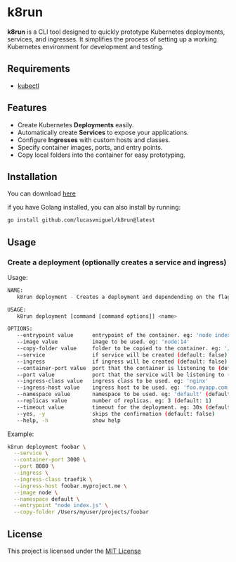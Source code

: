 # k8run

**k8run** is a CLI tool designed to quickly prototype Kubernetes deployments, services, and ingresses. It simplifies the process of setting up a working Kubernetes environment for development and testing.


## Requirements

* [kubectl](https://kubernetes.io/docs/reference/kubectl/)

## Features
- Create Kubernetes **Deployments** easily.
- Automatically create **Services** to expose your applications.
- Configure **Ingresses** with custom hosts and classes.
- Specify container images, ports, and entry points.
- Copy local folders into the container for easy prototyping.


## Installation

You can download [here](https://github.com/lucasvmiguel/k8run/releases)

if you have Golang installed, you can also install by running:
```bash
go install github.com/lucasvmiguel/k8run@latest
```

## Usage

### Create a deployment (optionally creates a service and ingress)

Usage:

```bash
NAME:
   k8run deployment - Creates a deployment and dependending on the flags, a service and ingress

USAGE:
   k8run deployment [command [command options]] <name>

OPTIONS:
   --entrypoint value      entrypoint of the container. eg: 'node index.js'
   --image value           image to be used. eg: 'node:14'
   --copy-folder value     folder to be copied to the container. eg: '/Users/me/my_local_folder_to_copy'
   --service               if service will be created (default: false)
   --ingress               if ingress will be created (default: false)
   --container-port value  port that the container is listening to (default: 0)
   --port value            port that the service will be listening to (default: 0)
   --ingress-class value   ingress class to be used. eg: 'nginx'
   --ingress-host value    ingress host to be used. eg: 'foo.myapp.com'
   --namespace value       namespace to be used. eg: 'default' (default: "default")
   --replicas value        number of replicas. eg: 3 (default: 1)
   --timeout value         timeout for the deployment. eg: 30s (default: 30s)
   --yes, -y               skips the confirmation (default: false)
   --help, -h              show help
```

Example:

```bash
k8run deployment foobar \
  --service \
  --container-port 3000 \
  --port 8080 \
  --ingress \
  --ingress-class traefik \
  --ingress-host foobar.myproject.me \
  --image node \
  --namespace default \
  --entrypoint "node index.js" \
  --copy-folder /Users/myuser/projects/foobar
```

## License

This project is licensed under the [MIT License](LICENSE)